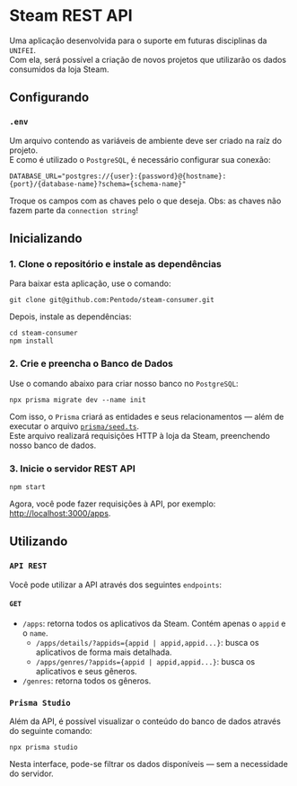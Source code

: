 # Steam REST API

Uma aplicação desenvolvida para o suporte em futuras disciplinas da `UNIFEI`.\
Com ela, será possível a criação de novos projetos que utilizarão os dados consumidos da loja Steam.

## Configurando

### `.env`

Um arquivo contendo as variáveis de ambiente deve ser criado na raíz do projeto.\
E como é utilizado o `PostgreSQL`, é necessário configurar sua conexão:

```
DATABASE_URL="postgres://{user}:{password}@{hostname}:{port}/{database-name}?schema={schema-name}"
```

Troque os campos com as chaves pelo o que deseja. Obs: as chaves não fazem parte da `connection string`!

## Inicializando

### 1. Clone o repositório e instale as dependências

Para baixar esta aplicação, use o comando:

```
git clone git@github.com:Pentodo/steam-consumer.git
```

Depois, instale as dependências:

```
cd steam-consumer
npm install
```

### 2. Crie e preencha o Banco de Dados

Use o comando abaixo para criar nosso banco no `PostgreSQL`:

```
npx prisma migrate dev --name init
```

Com isso, o `Prisma` criará as entidades e seus relacionamentos — além de executar o arquivo [`prisma/seed.ts`](./prisma/seed.ts).\
Este arquivo realizará requisições HTTP à loja da Steam, preenchendo nosso banco de dados.

### 3. Inicie o servidor REST API

```
npm start
```

Agora, você pode fazer requisições à API, por exemplo: [http://localhost:3000/apps](http://localhost:3000/apps).

## Utilizando

### `API REST`

Você pode utilizar a API através dos seguintes `endpoints`:

#### `GET`

- `/apps`: retorna todos os aplicativos da Steam. Contém apenas o `appid` e o `name`.
  - `/apps/details/?appids={appid | appid,appid...}`: busca os aplicativos de forma mais detalhada.
  - `/apps/genres/?appids={appid | appid,appid...}`: busca os aplicativos e seus gêneros.
- `/genres`: retorna todos os gêneros.

### `Prisma Studio`

Além da API, é possível visualizar o conteúdo do banco de dados através do seguinte comando:

```
npx prisma studio
```

Nesta interface, pode-se filtrar os dados disponíveis — sem a necessidade do servidor.

